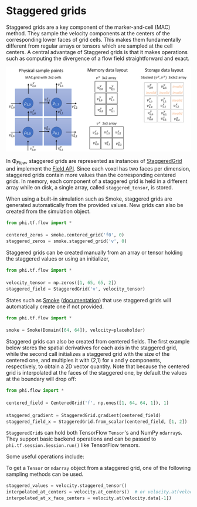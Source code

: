 # Staggered grids

Staggered grids are a key component of the marker-and-cell (MAC) method. They sample the velocity components at the centers of the corresponding lower faces of grid cells. This makes them fundamentally different from regular arrays or tensors which are sampled at the cell centers.
A central advantage of Staggered grids is that it makes operations such as computing the divergence of a flow field straightforward and exact.

![image](./figures/Staggered.png)

In Φ<sub>*Flow*</sub>, staggered grids are represented as instances of [StaggeredGrid](../phi/physics/field/staggered_grid.py) and implement the [Field API](Fields.md).
Since each voxel has two faces per dimension, staggered grids contain more values than the corresponding centered grids.
In memory, each component of a staggered grid is held in a different array while on disk, a single array, called `staggered_tensor`, is stored.

When using a built-in simulation such as Smoke, staggered grids are generated automatically from the provided values.
New grids can also be created from the simulation object.
```python
from phi.tf.flow import *

centered_zeros = smoke.centered_grid('f0', 0)
staggered_zeros = smoke.staggered_grid('v', 0)
```


Staggered grids can be created manually from an array or tensor holding the staggered values or using an initializer,

```python
from phi.tf.flow import *

velocity_tensor = np.zeros([1, 65, 65, 2])
staggered_field = StaggeredGrid('v', velocity_tensor)
```

States such as [Smoke](../phi/physics/smoke.py) ([documentation](Smoke_Simulation.md)) that use staggered grids will automatically create one if not provided.

```python
from phi.tf.flow import *

smoke = Smoke(Domain([64, 64]), velocity=placeholder)
```

Staggered grids can also be created from centered fields. The first example below stores the spatial
derivatives for each axis in the staggered grid, while the second call initializes a staggered grid with
the size of the centered one, and multiples it with (2,1) for x and y components, respectively, to obtain
a 2D vector quantity. Note that because the centered grid is interpolated at the faces of the staggered one,
by default the values at the boundary will drop off:

```python
from phi.flow import *

centered_field = CenteredGrid('f', np.ones([1, 64, 64, 1]), 1)

staggered_gradient = StaggeredGrid.gradient(centered_field)
staggered_field_x = StaggeredGrid.from_scalar(centered_field, [1, 2])
```

`StaggeredGrid`s can hold both TensorFlow `Tensor`'s and NumPy `ndarray`s.
They support basic backend operations and can be passed to `phi.tf.session.Session.run()` like TensorFlow tensors.

Some useful operations include:

To get a `Tensor` or `ndarray` object from a staggered grid, one of the following sampling methods can be used.

```python
staggered_values = velocity.staggered_tensor()
interpolated_at_centers = velocity.at_centers()  # or velocity.at(velocity.center_points)
interpolated_at_x_face_centers = velocity.at(velocity.data[-1])
```
